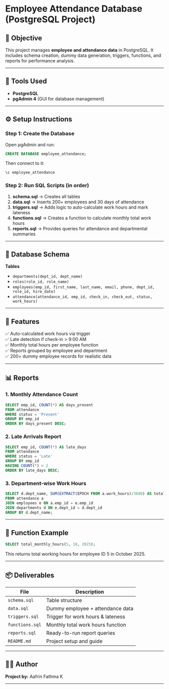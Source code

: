 # Employee Attendance Database (PostgreSQL Project)

## 🎯 Objective
This project manages **employee and attendance data** in PostgreSQL. It includes schema creation, dummy data generation, triggers, functions, and reports for performance analysis.

---

## 🧰 Tools Used
- **PostgreSQL**
- **pgAdmin 4** (GUI for database management)

---

## ⚙️ Setup Instructions

### Step 1: Create the Database
Open pgAdmin and run:
```sql
CREATE DATABASE employee_attendance;
```
Then connect to it:
```sql
\c employee_attendance
```

### Step 2: Run SQL Scripts (in order)
1. **schema.sql** → Creates all tables  
2. **data.sql** → Inserts 200+ employees and 30 days of attendance  
3. **triggers.sql** → Adds logic to auto-calculate work hours and mark lateness  
4. **functions.sql** → Creates a function to calculate monthly total work hours  
5. **reports.sql** → Provides queries for attendance and departmental summaries  

---

## 🧩 Database Schema

**Tables**
- `departments(dept_id, dept_name)`  
- `roles(role_id, role_name)`  
- `employees(emp_id, first_name, last_name, email, phone, dept_id, role_id, hire_date)`  
- `attendance(attendance_id, emp_id, check_in, check_out, status, work_hours)`  

---

## 🧠 Features

✅ Auto-calculated work hours via trigger  
✅ Late detection if check-in > 9:00 AM  
✅ Monthly total hours per employee function  
✅ Reports grouped by employee and department  
✅ 200+ dummy employee records for realistic data  

---

## 📊 Reports

### 1. Monthly Attendance Count
```sql
SELECT emp_id, COUNT(*) AS days_present
FROM attendance
WHERE status = 'Present'
GROUP BY emp_id
ORDER BY days_present DESC;
```

### 2. Late Arrivals Report
```sql
SELECT emp_id, COUNT(*) AS late_days
FROM attendance
WHERE status = 'Late'
GROUP BY emp_id
HAVING COUNT(*) > 2
ORDER BY late_days DESC;
```

### 3. Department-wise Work Hours
```sql
SELECT d.dept_name, SUM(EXTRACT(EPOCH FROM a.work_hours)/3600) AS total_hours
FROM attendance a
JOIN employees e ON a.emp_id = e.emp_id
JOIN departments d ON e.dept_id = d.dept_id
GROUP BY d.dept_name;
```

---

## 🧮 Function Example
```sql
SELECT total_monthly_hours(5, 10, 2025);
```

This returns total working hours for employee ID 5 in October 2025.

---

## 📦 Deliverables
| File | Description |
|------|--------------|
| `schema.sql` | Table structure |
| `data.sql` | Dummy employee + attendance data |
| `triggers.sql` | Trigger for work hours & lateness |
| `functions.sql` | Monthly total work hours function |
| `reports.sql` | Ready-to-run report queries |
| `README.md` | Project setup and guide |

---

## 🧑‍💻 Author
**Project by:** Aafrin Fathma K  

---
